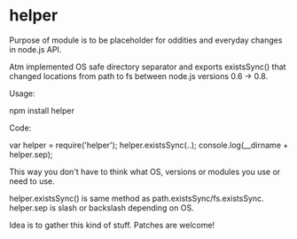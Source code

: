 helper
======

Purpose of module is to be placeholder for oddities and everyday changes in node.js API.

Atm implemented OS safe directory separator and exports existsSync() that changed
locations from path to fs between node.js versions 0.6 -> 0.8.

Usage:

npm install helper

Code:

var helper = require('helper');
helper.existsSync(..);
console.log(__dirname + helper.sep);

This way you don't have to think what OS, versions or modules you use or need to use.

helper.existsSync() is same method as path.existsSync/fs.existsSync.
helper.sep is slash or backslash depending on OS.

Idea is to gather this kind of stuff.
Patches are welcome!
